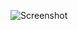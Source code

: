 ![Screenshot](https://raw.githubusercontent.com/Cryakl/Ultimate-RAT-Collection/refs/heads/main/RemoteHack/Remote%20Hack%201.1/Screenshot.png)
